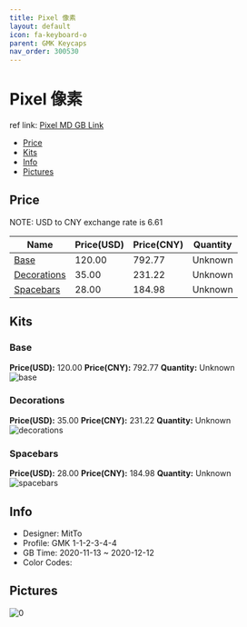 ```yaml
---
title: Pixel 像素
layout: default
icon: fa-keyboard-o
parent: GMK Keycaps
nav_order: 300530
---
```


# Pixel 像素

ref link: [Pixel MD GB Link](https://drop.com/buy/drop-mito-gmk-pixel-custom-keycap-set)

* [Price](#price)
* [Kits](#kits)
* [Info](#info)
* [Pictures](#pictures)

## Price

NOTE: USD to CNY exchange rate is 6.61

| Name          | Price(USD)   |  Price(CNY) | Quantity |
| ------------- | ------------ |  ---------- | -------- |
|[Base](#base)|120.00|792.77|Unknown|
|[Decorations](#decorations)|35.00|231.22|Unknown|
|[Spacebars](#spacebars)|28.00|184.98|Unknown|


## Kits
### Base  
**Price(USD):** 120.00	**Price(CNY):** 792.77	**Quantity:** Unknown  
<img src="{{ 'assets/images/gmk-keycaps/Pixel/kits_pics/base.jpg' | relative_url }}" alt="base" class="image featured">

### Decorations  
**Price(USD):** 35.00	**Price(CNY):** 231.22	**Quantity:** Unknown  
<img src="{{ 'assets/images/gmk-keycaps/Pixel/kits_pics/decorations.jpg' | relative_url }}" alt="decorations" class="image featured">

### Spacebars  
**Price(USD):** 28.00	**Price(CNY):** 184.98	**Quantity:** Unknown  
<img src="{{ 'assets/images/gmk-keycaps/Pixel/kits_pics/spacebars.jpg' | relative_url }}" alt="spacebars" class="image featured">

## Info
* Designer: MitTo  
* Profile: GMK 1-1-2-3-4-4  
* GB Time: 2020-11-13 ~ 2020-12-12  
* Color Codes:  


## Pictures  
<img src="{{ 'assets/images/gmk-keycaps/Pixel/rendering_pics/0.jpg' | relative_url }}" alt="0" class="image featured">

